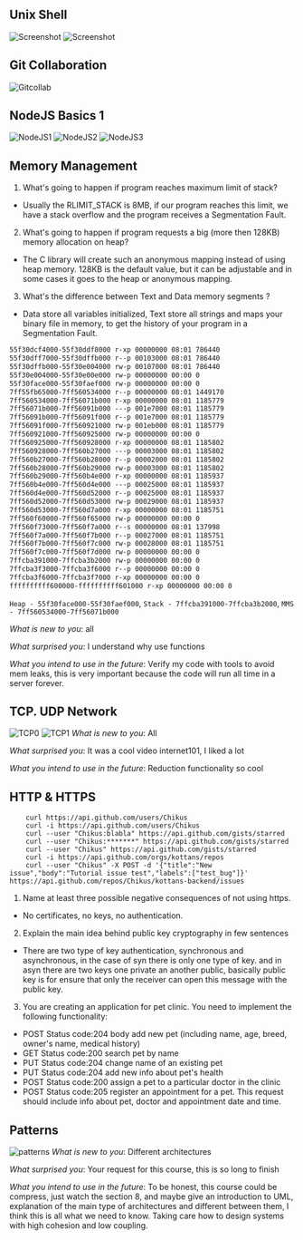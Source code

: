 ## Unix Shell
![Screenshot](task_unix_shell/pic2.png)
![Screenshot](task_unix_shell/pic1.jpg)
## Git Collaboration
![Gitcollab](task_git_collaboration/git_collab.png)
## NodeJS Basics 1
![NodeJS1](node_basic_1/functional.png)
![NodeJS2](node_basic_1/Stream.png)
![NodeJS3](node_basic_1/learnyounode.png)
## Memory Management
1) What's going to happen if program reaches maximum limit of stack?
- Usually the RLIMIT_STACK is 8MB, if our program reaches this limit, we have a stack overflow and the program receives a Segmentation Fault.
2) What's going to happen if program requests a big (more then 128KB) memory allocation on heap?
- The C library will create such an anonymous mapping instead of using heap memory. 128KB is the default value, but it can be adjustable and in some cases it goes to the heap or anonymous mapping.
3) What's the difference between Text and Data memory segments ?
- Data store all variables initialized, Text store all strings and maps your binary file in memory, to get the history of your program in a Segmentation Fault.


```md
55f30dcf4000-55f30ddf8000 r-xp 00000000 08:01 786440                     /bin/bash
55f30dff7000-55f30dffb000 r--p 00103000 08:01 786440                     /bin/bash
55f30dffb000-55f30e004000 rw-p 00107000 08:01 786440                     /bin/bash
55f30e004000-55f30e00e000 rw-p 00000000 00:00 0
55f30face000-55f30faef000 rw-p 00000000 00:00 0                          [heap]
7ff55fb65000-7ff560534000 r--p 00000000 08:01 1449170                    /usr/lib/locale/locale-archive
7ff560534000-7ff56071b000 r-xp 00000000 08:01 1185779                    /lib/x86_64-linux-gnu/libc-2.27.so
7ff56071b000-7ff56091b000 ---p 001e7000 08:01 1185779                    /lib/x86_64-linux-gnu/libc-2.27.so
7ff56091b000-7ff56091f000 r--p 001e7000 08:01 1185779                    /lib/x86_64-linux-gnu/libc-2.27.so
7ff56091f000-7ff560921000 rw-p 001eb000 08:01 1185779                    /lib/x86_64-linux-gnu/libc-2.27.so
7ff560921000-7ff560925000 rw-p 00000000 00:00 0
7ff560925000-7ff560928000 r-xp 00000000 08:01 1185802                    /lib/x86_64-linux-gnu/libdl-2.27.so
7ff560928000-7ff560b27000 ---p 00003000 08:01 1185802                    /lib/x86_64-linux-gnu/libdl-2.27.so
7ff560b27000-7ff560b28000 r--p 00002000 08:01 1185802                    /lib/x86_64-linux-gnu/libdl-2.27.so
7ff560b28000-7ff560b29000 rw-p 00003000 08:01 1185802                    /lib/x86_64-linux-gnu/libdl-2.27.so
7ff560b29000-7ff560b4e000 r-xp 00000000 08:01 1185937                    /lib/x86_64-linux-gnu/libtinfo.so.5.9
7ff560b4e000-7ff560d4e000 ---p 00025000 08:01 1185937                    /lib/x86_64-linux-gnu/libtinfo.so.5.9
7ff560d4e000-7ff560d52000 r--p 00025000 08:01 1185937                    /lib/x86_64-linux-gnu/libtinfo.so.5.9
7ff560d52000-7ff560d53000 rw-p 00029000 08:01 1185937                    /lib/x86_64-linux-gnu/libtinfo.so.5.9
7ff560d53000-7ff560d7a000 r-xp 00000000 08:01 1185751                    /lib/x86_64-linux-gnu/ld-2.27.so
7ff560f60000-7ff560f65000 rw-p 00000000 00:00 0
7ff560f73000-7ff560f7a000 r--s 00000000 08:01 137998                     /usr/lib/x86_64-linux-gnu/gconv/gconv-modules.cache
7ff560f7a000-7ff560f7b000 r--p 00027000 08:01 1185751                    /lib/x86_64-linux-gnu/ld-2.27.so
7ff560f7b000-7ff560f7c000 rw-p 00028000 08:01 1185751                    /lib/x86_64-linux-gnu/ld-2.27.so
7ff560f7c000-7ff560f7d000 rw-p 00000000 00:00 0
7ffcba391000-7ffcba3b2000 rw-p 00000000 00:00 0                          [stack]
7ffcba3f3000-7ffcba3f6000 r--p 00000000 00:00 0                          [vvar]
7ffcba3f6000-7ffcba3f7000 r-xp 00000000 00:00 0                          [vdso]
ffffffffff600000-ffffffffff601000 r-xp 00000000 00:00 0                  [vsyscall]
```
`Heap - 55f30face000-55f30faef000`, `Stack - 7ffcba391000-7ffcba3b2000`, `MMS - 7ff560534000-7ff56071b000`

_What is new to you_: all

_What surprised you_: I understand why use functions

_What you intend to use in the future_: Verify my code with tools to avoid mem leaks, this is very important because the code will run all time in a server forever.

## TCP. UDP Network
![TCP0](task_networks/internet101.png)
![TCP1](task_networks/udacity.png)
_What is new to you_: All

_What surprised you_: It was a cool video internet101, I liked a lot

_What you intend to use in the future_: Reduction functionality so cool

## HTTP & HTTPS
```
    curl https://api.github.com/users/Chikus
    curl -i https://api.github.com/users/Chikus
    curl --user "Chikus:blabla" https://api.github.com/gists/starred
    curl --user "Chikus:*******" https://api.github.com/gists/starred
    curl --user "Chikus" https://api.github.com/gists/starred
    curl -i https://api.github.com/orgs/kottans/repos
    curl --user "Chikus" -X POST -d '{"title":"New issue","body":"Tutorial issue test","labels":["test_bug"]}' https://api.github.com/repos/Chikus/kottans-backend/issues
 ```
1) Name at least three possible negative consequences of not using https.
- No certificates, no keys, no authentication.
2) Explain the main idea behind public key cryptography in few sentences
- There are two type of key authentication, synchronous and asynchronous, in the case of syn there is only one type of key. and in asyn there are two keys one private an another public, basically public key is for ensure that only the receiver can open this message with the public key.
3) You are creating an application for pet clinic. You need to implement the following functionality:
- POST Status code:204 body add new pet (including name, age, breed, owner's name, medical history)
- GET Status code:200 search pet by name
- PUT Status code:204 change name of an existing pet
- PUT Status code:204 add new info about pet's health
- POST Status code:200 assign a pet to a particular doctor in the clinic
- POST Status code:205 register an appointment for a pet. This request should include info about pet, doctor and appointment date and time.

## Patterns
![patterns](task_patterns/patterns.png)
_What is new to you_: Different architectures

_What surprised you_: Your request for this course, this is so long to finish

_What you intend to use in the future_: To be honest, this course could be compress, just watch the section 8, and maybe give an introduction to UML, explanation of the main type of architectures and different between them, I think this is all what we need to know. Taking care how to design systems with high cohesion and low coupling.
